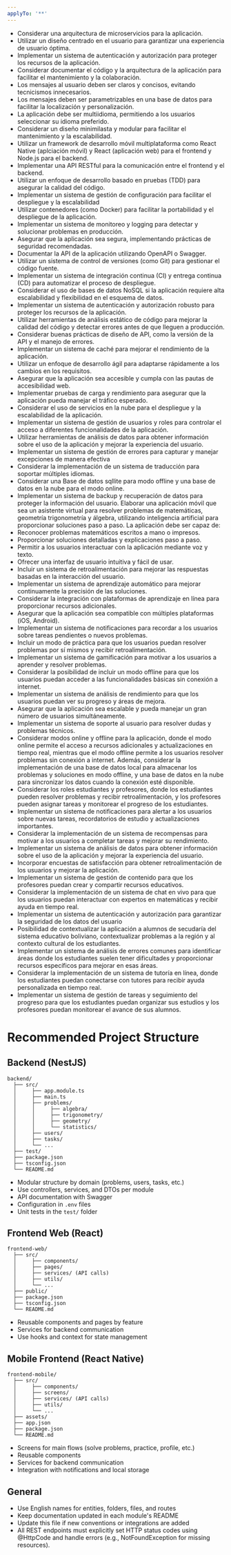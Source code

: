 ```yaml
---
applyTo: '**'
---
```

- Considerar una arquitectura de microservicios para la aplicación.
- Utilizar un diseño centrado en el usuario para garantizar una experiencia de usuario óptima.
- Implementar un sistema de autenticación y autorización para proteger los recursos de la aplicación.
- Considerar documentar el código y la arquitectura de la aplicación para facilitar el mantenimiento y la colaboración.
- Los mensajes al usuario deben ser claros y concisos, evitando tecnicismos innecesarios.
- Los mensajes deben ser parametrizables en una base de datos para facilitar la localización y personalización.
- La aplicación debe ser multiidioma, permitiendo a los usuarios seleccionar su idioma preferido.
- Considerar un diseño minimilasta y modular para facilitar el mantenimiento y la escalabilidad.
- Utilizar un framework de desarrollo móvil multiplataforma como React Native (aplciación móvil) y React (aplicación web) para el frontend y Node.js para el backend.
- Implementar una API RESTful para la comunicación entre el frontend y el backend.
- Utilizar un enfoque de desarrollo basado en pruebas (TDD) para asegurar la calidad del código.
- Implementar un sistema de gestión de configuración para facilitar el despliegue y la escalabilidad
- Utilizar contenedores (como Docker) para facilitar la portabilidad y el despliegue de la aplicación.
- Implementar un sistema de monitoreo y logging para detectar y solucionar problemas en producción.
- Asegurar que la aplicación sea segura, implementando prácticas de seguridad recomendadas.
- Documentar la API de la aplicación utilizando OpenAPI o Swagger.
- Utilizar un sistema de control de versiones (como Git) para gestionar el código fuente.
- Implementar un sistema de integración continua (CI) y entrega continua (CD) para automatizar el proceso de despliegue.
- Considerar el uso de bases de datos NoSQL si la aplicación requiere alta escalabilidad y flexibilidad en el esquema de datos.
- Implementar un sistema de autenticación y autorización robusto para proteger los recursos de la aplicación.
- Utilizar herramientas de análisis estático de código para mejorar la calidad del código y detectar errores
  antes de que lleguen a producción.        
- Considerar buenas prácticas de diseño de API, como la versión de la API y el manejo de errores.
- Implementar un sistema de caché para mejorar el rendimiento de la aplicación.
- Utilizar un enfoque de desarrollo ágil para adaptarse rápidamente a los cambios en los requisitos.
- Asegurar que la aplicación sea accesible y cumpla con las pautas de accesibilidad web.
- Implementar pruebas de carga y rendimiento para asegurar que la aplicación pueda manejar el tráfico esperado.
- Considerar el uso de servicios en la nube para el despliegue y la escalabilidad de la aplicación.
- Implementar un sistema de gestión de usuarios y roles para controlar el acceso a diferentes funcionalidades de la aplicación.
- Utilizar herramientas de análisis de datos para obtener información sobre el uso de la aplicación y mejorar la experiencia del usuario.
- Implementar un sistema de gestión de errores para capturar y manejar excepciones de manera efectiva
- Considerar la implementación de un sistema de traducción para soportar múltiples idiomas.
- Considerar una Base de datos sqllite para modo offline y una base de datos en la nube para el modo online.
- Implementar un sistema de backup y recuperación de datos para proteger la información del usuario.
Elaborar una aplicación móvil que sea un asistente virtual para resolver problemas de matemáticas, geometría trigonometría y álgebra, utilizando inteligencia artificial para proporcionar soluciones paso a paso. La aplicación debe ser capaz de:
- Reconocer problemas matemáticos escritos a mano o impresos.
- Proporcionar soluciones detalladas y explicaciones paso a paso.
- Permitir a los usuarios interactuar con la aplicación mediante voz y texto.
- Ofrecer una interfaz de usuario intuitiva y fácil de usar.
- Incluir un sistema de retroalimentación para mejorar las respuestas basadas en la interacción del usuario.
- Implementar un sistema de aprendizaje automático para mejorar continuamente la precisión de las soluciones.
- Considerar la integración con plataformas de aprendizaje en línea para proporcionar recursos adicionales.
- Asegurar que la aplicación sea compatible con múltiples plataformas (iOS, Android).
- Implementar un sistema de notificaciones para recordar a los usuarios sobre tareas pendientes o nuevos problemas.
- Incluir un modo de práctica para que los usuarios puedan resolver problemas por sí mismos y recibir retroalimentación.
- Implementar un sistema de gamificación para motivar a los usuarios a aprender y resolver problemas.
- Considerar la posibilidad de incluir un modo offline para que los usuarios puedan acceder a las funcionalidades
  básicas sin conexión a internet.  
- Implementar un sistema de análisis de rendimiento para que los usuarios puedan ver su progreso y áreas de mejora.
- Asegurar que la aplicación sea escalable y pueda manejar un gran número de usuarios simultáneamente.
- Implementar un sistema de soporte al usuario para resolver dudas y problemas técnicos.
- Considerar modos online y offline para la aplicación, donde el modo online permite el acceso a recursos adicionales y actualizaciones en tiempo real, mientras que el modo offline permite a los usuarios resolver problemas sin conexión a internet. Además, considerar la implementación de una base de datos local para almacenar los problemas y soluciones en modo offline, y una base de datos en la nube para sincronizar los datos cuando la conexión esté disponible.
- Considerar los roles estudiantes y profesores, donde los estudiantes pueden resolver problemas y recibir retroalimentación, y los profesores pueden asignar tareas y monitorear el progreso de los estudiantes.
- Implementar un sistema de notificaciones para alertar a los usuarios sobre nuevas tareas, recordatorios de estudio y actualizaciones importantes.
- Considerar la implementación de un sistema de recompensas para motivar a los usuarios a completar tareas y mejorar su rendimiento.
- Implementar un sistema de análisis de datos para obtener información sobre el uso de la aplicación y mejorar la experiencia del usuario.
- Incorporar encuestas de satisfacción para obtener retroalimentación de los usuarios y mejorar la aplicación.
- Implementar un sistema de gestión de contenido para que los profesores puedan crear y compartir recursos educativos.
- Considerar la implementación de un sistema de chat en vivo para que los usuarios puedan interactuar con expertos en matemáticas y recibir ayuda en tiempo real.
- Implementar un sistema de autenticación y autorización para garantizar la seguridad de los datos del usuario
- Posibilidad de contextualizar la aplicación a alumnos de secudaría del sistema educativo boliviano, contextualizar problemas a la región y al contexto cultural de los estudiantes.
- Implementar un sistema de análisis de errores comunes para identificar áreas donde los estudiantes suelen tener dificultades y proporcionar recursos específicos para mejorar en esas áreas.
- Considerar la implementación de un sistema de tutoría en línea, donde los estudiantes puedan conectarse con tutores para recibir ayuda personalizada en tiempo real.
- Implementar un sistema de gestión de tareas y seguimiento del progreso para que los estudiantes puedan organizar
  sus estudios y los profesores puedan monitorear el avance de sus alumnos.

# Recommended Project Structure

## Backend (NestJS)

```
backend/
  ├── src/
  │     ├── app.module.ts
  │     ├── main.ts
  │     ├── problems/
  │     │     ├── algebra/
  │     │     ├── trigonometry/
  │     │     ├── geometry/
  │     │     └── statistics/
  │     ├── users/
  │     ├── tasks/
  │     └── ...
  ├── test/
  ├── package.json
  ├── tsconfig.json
  └── README.md
```
- Modular structure by domain (problems, users, tasks, etc.)
- Use controllers, services, and DTOs per module
- API documentation with Swagger
- Configuration in `.env` files
- Unit tests in the `test/` folder

## Frontend Web (React)

```
frontend-web/
  ├── src/
  │     ├── components/
  │     ├── pages/
  │     ├── services/ (API calls)
  │     ├── utils/
  │     └── ...
  ├── public/
  ├── package.json
  ├── tsconfig.json
  └── README.md
```
- Reusable components and pages by feature
- Services for backend communication
- Use hooks and context for state management

## Mobile Frontend (React Native)

```
frontend-mobile/
  ├── src/
  │     ├── components/
  │     ├── screens/
  │     ├── services/ (API calls)
  │     ├── utils/
  │     └── ...
  ├── assets/
  ├── app.json
  ├── package.json
  └── README.md
```
- Screens for main flows (solve problems, practice, profile, etc.)
- Reusable components
- Services for backend communication
- Integration with notifications and local storage

## General
- Use English names for entities, folders, files, and routes
- Keep documentation updated in each module's README
- Update this file if new conventions or integrations are added
- All REST endpoints must explicitly set HTTP status codes using @HttpCode and handle errors (e.g., NotFoundException for missing resources).
